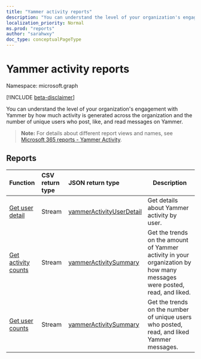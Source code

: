 ```yaml
---
title: "Yammer activity reports"
description: "You can understand the level of your organization's engagement with Yammer by how much activity is generated across the organization and the number of unique users who post, like, and read messages on Yammer."
localization_priority: Normal
ms.prod: "reports"
author: "sarahwxy"
doc_type: conceptualPageType
---
```


# Yammer activity reports

Namespace: microsoft.graph

[!INCLUDE [beta-disclaimer](../../includes/beta-disclaimer.md)]

You can understand the level of your organization's engagement with Yammer by how much activity is generated across the organization and the number of unique users who post, like, and read messages on Yammer.

> **Note:** For details about different report views and names, see [Microsoft 365 reports - Yammer Activity](https://support.office.com/client/Yammer-activity-c7c9f938-5b8e-4d52-b1a2-c7c32cb2312a).

## Reports

| Function                                 | CSV return type | JSON return type                         | Description                              |
| :--------------------------------------- | :-------------- | :--------------------------------------- | ---------------------------------------- |
| [Get user detail](../api/reportroot-getyammeractivityuserdetail.md) | Stream          | [yammerActivityUserDetail](../resources/yammeractivityuserdetail.md) | Get details about Yammer activity by user. |
| [Get activity counts](../api/reportroot-getyammeractivitycounts.md) | Stream          | [yammerActivitySummary](../resources/yammeractivitysummary.md) | Get the trends on the amount of Yammer activity in your organization by how many messages were posted, read, and liked. |
| [Get user counts](../api/reportroot-getyammeractivityusercounts.md) | Stream          | [yammerActivitySummary](../resources/yammeractivitysummary.md) | Get the trends on the number of unique users who posted, read, and liked  Yammer messages. |


